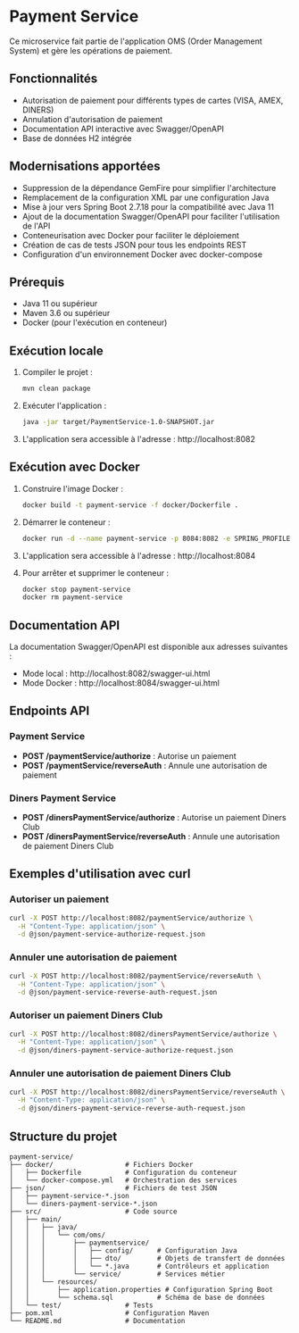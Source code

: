 # Payment Service

Ce microservice fait partie de l'application OMS (Order Management System) et gère les opérations de paiement.

## Fonctionnalités

- Autorisation de paiement pour différents types de cartes (VISA, AMEX, DINERS)
- Annulation d'autorisation de paiement
- Documentation API interactive avec Swagger/OpenAPI
- Base de données H2 intégrée

## Modernisations apportées

- Suppression de la dépendance GemFire pour simplifier l'architecture
- Remplacement de la configuration XML par une configuration Java
- Mise à jour vers Spring Boot 2.7.18 pour la compatibilité avec Java 11
- Ajout de la documentation Swagger/OpenAPI pour faciliter l'utilisation de l'API
- Conteneurisation avec Docker pour faciliter le déploiement
- Création de cas de tests JSON pour tous les endpoints REST
- Configuration d'un environnement Docker avec docker-compose

## Prérequis

- Java 11 ou supérieur
- Maven 3.6 ou supérieur
- Docker (pour l'exécution en conteneur)

## Exécution locale

1. Compiler le projet :
   ```bash
   mvn clean package
   ```

2. Exécuter l'application :
   ```bash
   java -jar target/PaymentService-1.0-SNAPSHOT.jar
   ```

3. L'application sera accessible à l'adresse : http://localhost:8082

## Exécution avec Docker

1. Construire l'image Docker :
   ```bash
   docker build -t payment-service -f docker/Dockerfile .
   ```

2. Démarrer le conteneur :
   ```bash
   docker run -d --name payment-service -p 8084:8082 -e SPRING_PROFILES_ACTIVE=docker payment-service
   ```

3. L'application sera accessible à l'adresse : http://localhost:8084

4. Pour arrêter et supprimer le conteneur :
   ```bash
   docker stop payment-service
   docker rm payment-service
   ```

## Documentation API

La documentation Swagger/OpenAPI est disponible aux adresses suivantes :

- Mode local : http://localhost:8082/swagger-ui.html
- Mode Docker : http://localhost:8084/swagger-ui.html

## Endpoints API

### Payment Service

- **POST /paymentService/authorize** : Autorise un paiement
- **POST /paymentService/reverseAuth** : Annule une autorisation de paiement

### Diners Payment Service

- **POST /dinersPaymentService/authorize** : Autorise un paiement Diners Club
- **POST /dinersPaymentService/reverseAuth** : Annule une autorisation de paiement Diners Club

## Exemples d'utilisation avec curl

### Autoriser un paiement

```bash
curl -X POST http://localhost:8082/paymentService/authorize \
  -H "Content-Type: application/json" \
  -d @json/payment-service-authorize-request.json
```

### Annuler une autorisation de paiement

```bash
curl -X POST http://localhost:8082/paymentService/reverseAuth \
  -H "Content-Type: application/json" \
  -d @json/payment-service-reverse-auth-request.json
```

### Autoriser un paiement Diners Club

```bash
curl -X POST http://localhost:8082/dinersPaymentService/authorize \
  -H "Content-Type: application/json" \
  -d @json/diners-payment-service-authorize-request.json
```

### Annuler une autorisation de paiement Diners Club

```bash
curl -X POST http://localhost:8082/dinersPaymentService/reverseAuth \
  -H "Content-Type: application/json" \
  -d @json/diners-payment-service-reverse-auth-request.json
```

## Structure du projet

```
payment-service/
├── docker/                  # Fichiers Docker
│   ├── Dockerfile           # Configuration du conteneur
│   └── docker-compose.yml   # Orchestration des services
├── json/                    # Fichiers de test JSON
│   ├── payment-service-*.json
│   └── diners-payment-service-*.json
├── src/                     # Code source
│   ├── main/
│   │   ├── java/
│   │   │   └── com/oms/
│   │   │       ├── paymentservice/
│   │   │       │   ├── config/      # Configuration Java
│   │   │       │   ├── dto/         # Objets de transfert de données
│   │   │       │   └── *.java       # Contrôleurs et application
│   │   │       └── service/         # Services métier
│   │   └── resources/
│   │       ├── application.properties # Configuration Spring Boot
│   │       └── schema.sql           # Schéma de base de données
│   └── test/                # Tests
├── pom.xml                  # Configuration Maven
└── README.md                # Documentation
```
